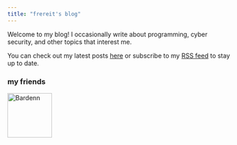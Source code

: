 ```yaml
---
title: "frereit's blog"
---
```


Welcome to my blog! I occasionally write about programming, cyber security, and other topics that interest me.

You can check out my latest posts [here](/blog) or subscribe to my [RSS feed](/index.xml) to stay up to date.

### my friends

<a href="https://bardenn.uk"><img src="/img/bardenn.gif" alt="Bardenn"
            style="width: 100px" /></a>